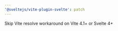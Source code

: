 ```yaml
---
'@sveltejs/vite-plugin-svelte': patch
---
```


Skip Vite resolve workaround on Vite 4.1+ or Svelte 4+
